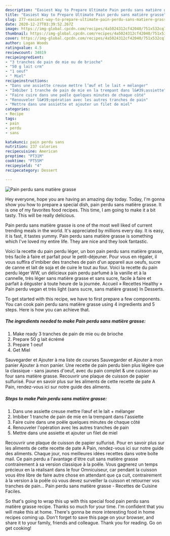```yaml
---
description: "Easiest Way to Prepare Ultimate Pain perdu sans matière grasse"
title: "Easiest Way to Prepare Ultimate Pain perdu sans matière grasse"
slug: 277-easiest-way-to-prepare-ultimate-pain-perdu-sans-matiere-grasse
date: 2020-12-27T03:39:52.267Z
image: https://img-global.cpcdn.com/recipes/4a5024312cf42040/751x532cq70/pain-perdu-sans-matiere-grasse-photo-principale-de-la-recette.jpg
thumbnail: https://img-global.cpcdn.com/recipes/4a5024312cf42040/751x532cq70/pain-perdu-sans-matiere-grasse-photo-principale-de-la-recette.jpg
cover: https://img-global.cpcdn.com/recipes/4a5024312cf42040/751x532cq70/pain-perdu-sans-matiere-grasse-photo-principale-de-la-recette.jpg
author: Logan Woods
ratingvalue: 4.5
reviewcount: 34819
recipeingredient:
- "3 tranches de pain de mie ou de brioche"
- "50 g lait crm"
- "1 oeuf"
- " Miel"
recipeinstructions:
- "Dans une assiette creuse mettre l’œuf et le lait + mélanger"
- "Imbiber 1 tranche de pain de mie en la trempant dans l&#39;assiette"
- "Faire cuire dans une poêle quelques minutes de chaque côté"
- "Renouveler l&#39;opération avec les autres tranches de pain"
- "Mettre dans une assiette et ajouter un filet de miel"
categories:
- Recipe
tags:
- pain
- perdu
- sans

katakunci: pain perdu sans 
nutrition: 237 calories
recipecuisine: American
preptime: "PT31M"
cooktime: "PT55M"
recipeyield: "4"
recipecategory: Dessert

---
```



![Pain perdu sans matière grasse](https://img-global.cpcdn.com/recipes/4a5024312cf42040/751x532cq70/pain-perdu-sans-matiere-grasse-photo-principale-de-la-recette.jpg)

Hey everyone, hope you are having an amazing day today. Today, I'm gonna show you how to prepare a special dish, pain perdu sans matière grasse. It is one of my favorites food recipes. This time, I am going to make it a bit tasty. This will be really delicious.

Pain perdu sans matière grasse is one of the most well liked of current trending meals in the world. It's appreciated by millions every day. It is easy, it is fast, it tastes yummy. Pain perdu sans matière grasse is something which I've loved my entire life. They are nice and they look fantastic.

Voici la recette du pain perdu léger, un bon pain perdu sans matière grasse, très facile à faire et parfait pour le petit-déjeuner. Pour vous en régaler, il vous suffira d&#39;imbiber des tranches de pain d&#39;un appareil aux oeufs, sucre de canne et lait de soja et de cuire le tout au four. Voici la recette du pain perdu léger WW, un délicieux pain perdu parfumé à la vanille et à la cannelle, très léger sans matière grasse et sans sucre, facile à faire et parfait à déguster à toute heure de la journée. Accueil » Recettes Healthy » Pain perdu vegan et très light (sans sucre, sans matière grasse) In Desserts.


To get started with this recipe, we have to first prepare a few components. You can cook pain perdu sans matière grasse using 4 ingredients and 5 steps. Here is how you can achieve that.

<!--inarticleads1-->

##### The ingredients needed to make Pain perdu sans matière grasse:

1. Make ready 3 tranches de pain de mie ou de brioche
1. Prepare 50 g lait écrémé
1. Prepare 1 oeuf
1. Get  Miel


Sauvegarder et Ajouter à ma liste de courses Sauvegarder et Ajouter à mon panier Ajouter à mon panier. Une recette de pain perdu bien plus légère que la classique - sans jaunes d&#39;oeuf, avec du pain complet &amp; une cuisson au four sans matière grasse. Recouvrir une plaque de cuisson de papier sulfurisé. Pour en savoir plus sur les aliments de cette recette de pate A Pain, rendez-vous ici sur notre guide des aliments. 

<!--inarticleads2-->

##### Steps to make Pain perdu sans matière grasse:

1. Dans une assiette creuse mettre l’œuf et le lait + mélanger
1. Imbiber 1 tranche de pain de mie en la trempant dans l&#39;assiette
1. Faire cuire dans une poêle quelques minutes de chaque côté
1. Renouveler l&#39;opération avec les autres tranches de pain
1. Mettre dans une assiette et ajouter un filet de miel


Recouvrir une plaque de cuisson de papier sulfurisé. Pour en savoir plus sur les aliments de cette recette de pate A Pain, rendez-vous ici sur notre guide des aliments. Chaque jour, nos meilleures idées recettes dans votre boîte mail. Ce pain perdu a l&#39;avantage d&#39;être cuit sans matière grasse contrairement à sa version classique à la poêle. Vous gagnerez un temps précieux en la réalisant dans le four Omnicuiseur, car pendant la cuisson vous être libre de faire autre chose en attendant que ça cuit, contrairement à la version à la poêle où vous devez surveiller la cuisson et retourner vos tranches de pain… Pain perdu sans matière grasse - Recettes de Cuisine Faciles. 

So that's going to wrap this up with this special food pain perdu sans matière grasse recipe. Thanks so much for your time. I'm confident that you will make this at home. There's gonna be more interesting food in home recipes coming up. Don't forget to save this page on your browser, and share it to your family, friends and colleague. Thank you for reading. Go on get cooking!
